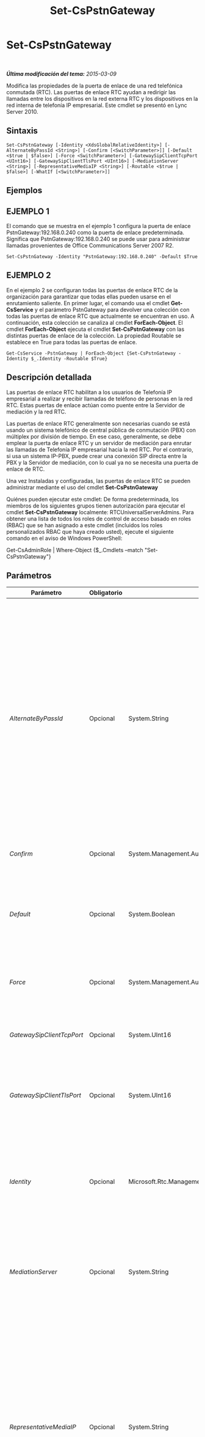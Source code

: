 ﻿---
title: Set-CsPstnGateway
TOCTitle: Set-CsPstnGateway
ms:assetid: 5d61e7e5-dacb-4dd3-bdd5-b757d98181d3
ms:mtpsurl: https://technet.microsoft.com/es-es/library/Gg398408(v=OCS.15)
ms:contentKeyID: 48275404
ms.date: 01/07/2017
mtps_version: v=OCS.15
ms.translationtype: HT
---

# Set-CsPstnGateway

 

_**Última modificación del tema:** 2015-03-09_

Modifica las propiedades de la puerta de enlace de una red telefónica conmutada (RTC). Las puertas de enlace RTC ayudan a redirigir las llamadas entre los dispositivos en la red externa RTC y los dispositivos en la red interna de telefonía IP empresarial. Este cmdlet se presentó en Lync Server 2010.

## Sintaxis

    Set-CsPstnGateway [-Identity <XdsGlobalRelativeIdentity>] [-AlternateByPassId <String>] [-Confirm [<SwitchParameter>]] [-Default <$true | $false>] [-Force <SwitchParameter>] [-GatewaySipClientTcpPort <UInt16>] [-GatewaySipClientTlsPort <UInt16>] [-MediationServer <String>] [-RepresentativeMediaIP <String>] [-Routable <$true | $false>] [-WhatIf [<SwitchParameter>]]

## Ejemplos

## EJEMPLO 1

El comando que se muestra en el ejemplo 1 configura la puerta de enlace PstnGateway:192.168.0.240 como la puerta de enlace predeterminada. Significa que PstnGateway:192.168.0.240 se puede usar para administrar llamadas provenientes de Office Communications Server 2007 R2.

    Set-CsPstnGateway -Identity "PstnGateway:192.168.0.240" -Default $True

## EJEMPLO 2

En el ejemplo 2 se configuran todas las puertas de enlace RTC de la organización para garantizar que todas ellas pueden usarse en el enrutamiento saliente. En primer lugar, el comando usa el cmdlet **Get-CsService** y el parámetro PstnGateway para devolver una colección con todas las puertas de enlace RTC que actualmente se encuentran en uso. A continuación, esta colección se canaliza al cmdlet **ForEach-Object**. El cmdlet **ForEach-Object** ejecuta el cmdlet **Set-CsPstnGateway** con las distintas puertas de enlace de la colección. La propiedad Routable se establece en True para todas las puertas de enlace.

    Get-CsService -PstnGateway | ForEach-Object {Set-CsPstnGateway -Identity $_.Identity -Routable $True}

## Descripción detallada

Las puertas de enlace RTC habilitan a los usuarios de Telefonía IP empresarial a realizar y recibir llamadas de teléfono de personas en la red RTC. Estas puertas de enlace actúan como puente entre la Servidor de mediación y la red RTC.

Las puertas de enlace RTC generalmente son necesarias cuando se está usando un sistema telefónico de central pública de conmutación (PBX) con múltiplex por división de tiempo. En ese caso, generalmente, se debe emplear la puerta de enlace RTC y un servidor de mediación para enrutar las llamadas de Telefonía IP empresarial hacia la red RTC. Por el contrario, si usa un sistema IP-PBX, puede crear una conexión SIP directa entre la PBX y la Servidor de mediación, con lo cual ya no se necesita una puerta de enlace de RTC.

Una vez Instaladas y configuradas, las puertas de enlace RTC se pueden administrar mediante el uso del cmdlet **Set-CsPstnGateway**

Quiénes pueden ejecutar este cmdlet: De forma predeterminada, los miembros de los siguientes grupos tienen autorización para ejecutar el cmdlet **Set-CsPstnGateway** localmente: RTCUniversalServerAdmins. Para obtener una lista de todos los roles de control de acceso basado en roles (RBAC) que se han asignado a este cmdlet (incluidos los roles personalizados RBAC que haya creado usted), ejecute el siguiente comando en el aviso de Windows PowerShell:

Get-CsAdminRole | Where-Object {$\_.Cmdlets –match "Set-CsPstnGateway"}

## Parámetros


<table>
<colgroup>
<col style="width: 25%" />
<col style="width: 25%" />
<col style="width: 25%" />
<col style="width: 25%" />
</colgroup>
<thead>
<tr class="header">
<th>Parámetro</th>
<th>Obligatorio</th>
<th>Tipo</th>
<th>Descripción</th>
</tr>
</thead>
<tbody>
<tr class="odd">
<td><p><em>AlternateByPassId</em></p></td>
<td><p>Opcional</p></td>
<td><p>System.String</p></td>
<td><p>Identificador único global (GUID) que representa el identificador de desvío alternativa. Este identificador se genera automáticamente mediante Lync Server y se usa para ayudar a eliminar las llamadas &quot;hairpin&quot;. Según se haya configurado el sistema, las llamadas 'hairpin' pueden desviar automáticamente el Servidor de mediación sin que usted deba definir y asociar subredes individuales a todos los sitios y regiones.</p>
<p>Para eso, generalmente se necesita habilitar la desviación globalmente para usar sitios y regiones de configuración de red, y habilitar la desviación en la configuración troncal de la puerta de enlace RTC.</p>
<p>La llamada hairpin se produce cuando se vuelve a enrutar una llamada entrante desde la red RTC a esa red a través del desvío de llamadas o llamadas simultáneas.</p></td>
</tr>
<tr class="even">
<td><p><em>Confirm</em></p></td>
<td><p>Opcional</p></td>
<td><p>System.Management.Automation.SwitchParameter</p></td>
<td><p>Se le pedirá confirmación antes de ejecutar el comando.</p></td>
</tr>
<tr class="odd">
<td><p><em>Default</em></p></td>
<td><p>Opcional</p></td>
<td><p>System.Boolean</p></td>
<td><p>Si se establece en True, esta puerta de enlace administrará llamadas desde Office Communications Server 2007 R2. Solo puede haber una puerta de enlace predeterminada en la recopilación de puertas de enlace administradas por un único Servidor de mediación.</p></td>
</tr>
<tr class="even">
<td><p><em>Force</em></p></td>
<td><p>Opcional</p></td>
<td><p>System.Management.Automation.SwitchParameter</p></td>
<td><p>Suprime cualquier aviso de confirmación o mensaje de error leve que se pueda producir al ejecutar el cmdlet.</p></td>
</tr>
<tr class="odd">
<td><p><em>GatewaySipClientTcpPort</em></p></td>
<td><p>Opcional</p></td>
<td><p>System.UInt16</p></td>
<td><p>Puerto de escucha usado para comunicarse con servidores de mediación mediante el uso del Protocolo de control de transmisión (TCP). El valor predeterminado es 5066.</p></td>
</tr>
<tr class="even">
<td><p><em>GatewaySipClientTlsPort</em></p></td>
<td><p>Opcional</p></td>
<td><p>System.UInt16</p></td>
<td><p>Puerto de escucha usado para comunicarse con servidores de mediación mediante el uso del protocolo de seguridad de la capa de transporte (TLS). El valor predeterminado es 5067.</p></td>
</tr>
<tr class="odd">
<td><p><em>Identity</em></p></td>
<td><p>Opcional</p></td>
<td><p>Microsoft.Rtc.Management.Xds.XdsGlobalRelativeIdentity</p></td>
<td><p>Identidad de servicio de la puerta de enlace RTC que se debe modificar. Por ejemplo: -Identity &quot;PstnGateway:192.168.0.240&quot;.</p>
<p>Tenga en cuenta que puede dejar el prefijo &quot;PstnGatewayServer:&quot; al especificar una puerta de enlace de RTC. Por ejemplo: -Identity &quot;atl-cs-001.litwareinc.com&quot;.</p>
<p></p></td>
</tr>
<tr class="even">
<td><p><em>MediationServer</em></p></td>
<td><p>Opcional</p></td>
<td><p>System.String</p></td>
<td><p>Identidad de servicio del Servidor de mediación que se debe asociar a la puerta de enlace RTC. Por ejemplo: -MediationServer &quot;MediationServer:atl-cs-001.litwareinc.com&quot;.</p></td>
</tr>
<tr class="odd">
<td><p><em>RepresentativeMediaIP</em></p></td>
<td><p>Opcional</p></td>
<td><p>System.String</p></td>
<td><p>Dirección IP del procesador de medios asociado a la puerta de enlace, siempre que la ubicación del procesador sea distinta a la dirección de señalización. Tanto la desviación de medios como el control de admisión de llamadas (CAC) se basan en la ubicación del procesador de medios de la puerta de enlace; de forma predeterminada, es la misma ubicación que la dirección de señalización. Si las dos ubicaciones son diferentes (por ejemplo, con el procesador de medios en un sitio remoto y el par de señalización en el sitio central), RepresentativeMediaIP debe configurarse con la dirección IP del procesador de medios.</p>
<p>Si ha implementado varios procesadores de medios en el mismo sitio, cada uno con su propia dirección IP, puede usar cualquiera de estas direcciones IP al configurar la propiedad RepresentativeMediaIP.</p></td>
</tr>
<tr class="even">
<td><p><em>Routable</em></p></td>
<td><p>Opcional</p></td>
<td><p>System.Boolean</p></td>
<td><p>Cuando está establecida en True, la puerta de enlace se puede usar en rutas de enrutamiento de salida.</p></td>
</tr>
<tr class="odd">
<td><p><em>WhatIf</em></p></td>
<td><p>Opcional</p></td>
<td><p>System.Management.Automation.SwitchParameter</p></td>
<td><p>Describe qué sucedería si se ejecutara el comando sin ejecutarlo realmente.</p></td>
</tr>
</tbody>
</table>


## Tipos de entrada

Ninguno. El cmdlet **Get-CsPstnGateway** no acepta canalizaciones.

## Tipos de valores devueltos

El cmdlet **Set-CsPstnGateway** no devuelve objetos ni valores. En su lugar, el cmdlet modifica las instancias existentes del objeto Microsoft.Rtc.Management.Xds.DisplayPstnGateway.

## Vea también

#### Otros recursos

[Get-CsService](get-csservice.md)

